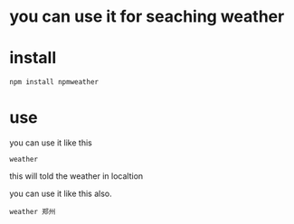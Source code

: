# you can use it for seaching  weather

# install

```
npm install npmweather

```
# use

you can use it like this

`weather`

this will told the weather in localtion

you can use it like this also.

`weather 郑州`

